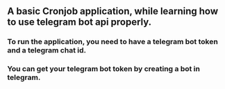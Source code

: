 ## A basic Cronjob application, while learning how to use telegram bot api properly.
### To run the application, you need to have a telegram bot token and a telegram chat id.
### You can get your telegram bot token by creating a bot in telegram.

